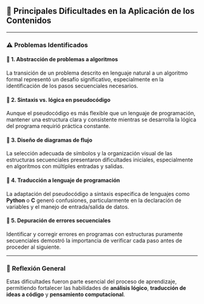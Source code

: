 ## 🚧 Principales Dificultades en la Aplicación de los Contenidos  

---

### ⚠️ **Problemas Identificados**

#### 🔹 1. Abstracción de problemas a algoritmos  
La transición de un problema descrito en lenguaje natural a un algoritmo formal representó un desafío significativo, especialmente en la identificación de los pasos secuenciales necesarios.

#### 🔹 2. Sintaxis vs. lógica en pseudocódigo  
Aunque el pseudocódigo es más flexible que un lenguaje de programación, mantener una estructura clara y consistente mientras se desarrolla la lógica del programa requirió práctica constante.

#### 🔹 3. Diseño de diagramas de flujo  
La selección adecuada de símbolos y la organización visual de las estructuras secuenciales presentaron dificultades iniciales, especialmente en algoritmos con múltiples entradas y salidas.

#### 🔹 4. Traducción a lenguaje de programación  
La adaptación del pseudocódigo a sintaxis específica de lenguajes como **Python** o **C** generó confusiones, particularmente en la declaración de variables y el manejo de entrada/salida de datos.

#### 🔹 5. Depuración de errores secuenciales  
Identificar y corregir errores en programas con estructuras puramente secuenciales demostró la importancia de verificar cada paso antes de proceder al siguiente.

---

### 💬 **Reflexión General**
Estas dificultades fueron parte esencial del proceso de aprendizaje, permitiendo fortalecer las habilidades de **análisis lógico**, **traducción de ideas a código** y **pensamiento computacional**.
